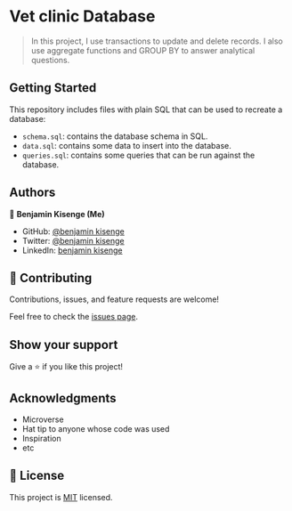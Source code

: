 # Vet clinic Database

> In this project, I use transactions to update and delete records. I also use aggregate functions and GROUP BY to answer analytical questions.

## Getting Started

This repository includes files with plain SQL that can be used to recreate a database:

- `schema.sql`: contains the database schema in SQL.
- `data.sql`: contains some data to insert into the database.
- `queries.sql`: contains some queries that can be run against the database.

## Authors

👤 **Benjamin Kisenge (Me)**

* GitHub: [@benjamin kisenge](https://github.com/iambenkis)
* Twitter: [@benjamin kisenge](https://twitter.com/iambenkis)
* LinkedIn: [benjamin kisenge](https://www.linkedin.com/in/ben-kisenge/)

## 🤝 Contributing

Contributions, issues, and feature requests are welcome!

Feel free to check the [issues page](https://github.com/iambenkis/Vet-clinic-database/issues).

## Show your support

Give a ⭐️ if you like this project!

## Acknowledgments

- Microverse
- Hat tip to anyone whose code was used
- Inspiration
- etc

## 📝 License

This project is [MIT](MIT.md) licensed.
